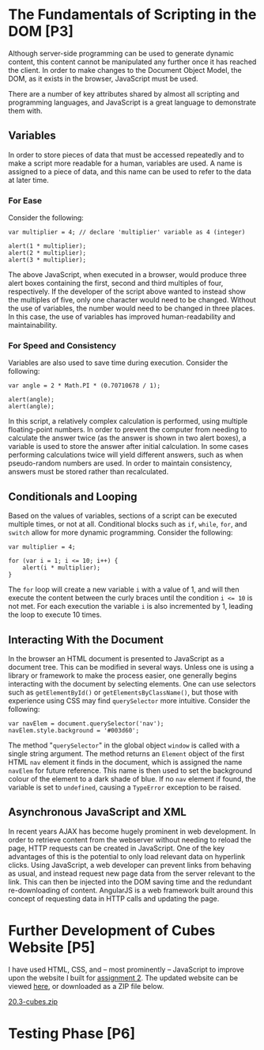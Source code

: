# The Fundamentals of Scripting in the DOM [P3]

Although server-side programming can be used to generate dynamic content, this content cannot be manipulated any further once it has reached the client. In order to make changes to the Document Object Model, the DOM, as it exists in the browser, JavaScript must be used.

There are a number of key attributes shared by almost all scripting and programming languages, and JavaScript is a great language to demonstrate them with.

## Variables

In order to store pieces of data that must be accessed repeatedly and to make a script more readable for a human, variables are used. A name is assigned to a piece of data, and this name can be used to refer to the data at later time. 

### For Ease

Consider the following:

	var multiplier = 4; // declare 'multiplier' variable as 4 (integer)

	alert(1 * multiplier);
	alert(2 * multiplier);
	alert(3 * multiplier);

The above JavaScript, when executed in a browser, would produce three alert boxes containing the first, second and third multiples of four, respectively. If the developer of the script above wanted to instead show the multiples of five, only one character would need to be changed. Without the use of variables, the number would need to be changed in three places. In this case, the use of variables has improved human-readability and maintainability.

### For Speed and Consistency

Variables are also used to save time during execution. Consider the following:

	var angle = 2 * Math.PI * (0.70710678 / 1);

	alert(angle);
	alert(angle);

In this script, a relatively complex calculation is performed, using multiple floating-point numbers. In order to prevent the computer from needing to calculate the answer twice (as the answer is shown in two alert boxes), a variable is used to store the answer after initial calculation. In some cases performing calculations twice will yield different answers, such as when pseudo-random numbers are used. In order to maintain consistency, answers must be stored rather than recalculated.

## Conditionals and Looping

Based on the values of variables, sections of a script can be executed multiple times, or not at all. Conditional blocks such as `if`, `while`, `for`, and `switch` allow for more dynamic programming. Consider the following:

	var multiplier = 4;

	for (var i = 1; i <= 10; i++) {
		alert(i * multiplier);
	}

The `for` loop will create a new variable `i` with a value of 1, and will then execute the content between the curly braces until the condition `i <= 10` is not met. For each execution the variable `i` is also incremented by 1, leading the loop to execute 10 times.

## Interacting With the Document

In the browser an HTML document is presented to JavaScript as a document tree. This can be modified in several ways. Unless one is using a library or framework to make the process easier, one generally begins interacting with the document by selecting elements. One can use selectors such as `getElementById()` or `getElementsByClassName()`, but those with experience using CSS may find `querySelector` more intuitive. Consider the following:

	var navElem = document.querySelector('nav');
	navElem.style.background = '#003d60';

The method "`querySelector`" in the global object `window` is called with a single string argument. The method returns an `Element` object of the first HTML `nav` element it finds in the document, which is assigned the name `navElem` for future reference. This name is then used to set the background colour of the element to a dark shade of blue. If no `nav` element if found, the variable is set to `undefined`, causing a `TypeError` exception to be raised.

## Asynchronous JavaScript and XML

In recent years AJAX has become hugely prominent in web development. In order to retrieve content from the webserver without needing to reload the page, HTTP requests can be created in JavaScript. One of the key advantages of this is the potential to only load relevant data on hyperlink clicks. Using JavaScript, a web developer can prevent links from behaving as usual, and instead request new page data from the server relevant to the link. This can then be injected into the DOM saving time and the redundant re-downloading of content. AngularJS is a web framework built around this concept of requesting data in HTTP calls and updating the page.

<!-- # Improvement of Functionality [M2] -->

#  Further Development of Cubes Website [P5]

I have used HTML, CSS, and &ndash; most prominently &ndash; JavaScript to improve upon the website I built for [assignment 2](/btec/20.2). The updated website can be viewed [here](/btec/file/sites/20.3-cubes/index.html), or downloaded as a ZIP file below.

<div class="f">
	<a href="/btec/download;sites/20.3-cubes">20.3-cubes.zip</a>
</div>

# Testing Phase [P6]

<!-- # Scripting Across Browsers [D1] -->

<!-- # Evaluation of Cubes Website [D2] -->
